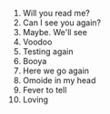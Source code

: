1. Will you read me?
2. Can I see you again?
3. Maybe. We'll see
4. Voodoo
5. Testing again
6. Booya
7. Here we go again
8. Omoide in my head
9. Fever to tell
10. Loving
